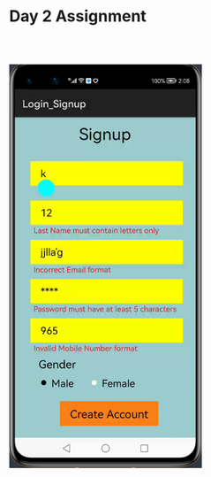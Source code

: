 # Day 2 Assignment
<br /><br /><br />
![](https://github.com/KomalKalyan/assessment/blob/main/HarmonyOS/Day2%20Assingment/Narla%20Komal%20Kalyan/Images/image.png)
